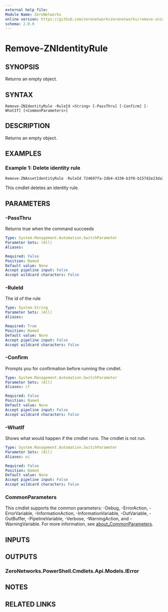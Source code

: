 ```yaml
---
external help file:
Module Name: ZeroNetworks
online version: https://github.com/zeronetworkszeronetworks/remove-znidentityrule
schema: 2.0.0
---
```


# Remove-ZNIdentityRule

## SYNOPSIS
Returns an empty object.

## SYNTAX

```
Remove-ZNIdentityRule -RuleId <String> [-PassThru] [-Confirm] [-WhatIf] [<CommonParameters>]
```

## DESCRIPTION
Returns an empty object.

## EXAMPLES

### Example 1: Delete identity rule
```powershell
Remove-ZNAssetIdentityRule -RuleId 724697fa-2db4-4330-b3f0-b157d2e23da3

```

This cmdlet deletes an identity rule.

## PARAMETERS

### -PassThru
Returns true when the command succeeds

```yaml
Type: System.Management.Automation.SwitchParameter
Parameter Sets: (All)
Aliases:

Required: False
Position: Named
Default value: None
Accept pipeline input: False
Accept wildcard characters: False
```

### -RuleId
The id of the rule

```yaml
Type: System.String
Parameter Sets: (All)
Aliases:

Required: True
Position: Named
Default value: None
Accept pipeline input: False
Accept wildcard characters: False
```

### -Confirm
Prompts you for confirmation before running the cmdlet.

```yaml
Type: System.Management.Automation.SwitchParameter
Parameter Sets: (All)
Aliases: cf

Required: False
Position: Named
Default value: None
Accept pipeline input: False
Accept wildcard characters: False
```

### -WhatIf
Shows what would happen if the cmdlet runs.
The cmdlet is not run.

```yaml
Type: System.Management.Automation.SwitchParameter
Parameter Sets: (All)
Aliases: wi

Required: False
Position: Named
Default value: None
Accept pipeline input: False
Accept wildcard characters: False
```

### CommonParameters
This cmdlet supports the common parameters: -Debug, -ErrorAction, -ErrorVariable, -InformationAction, -InformationVariable, -OutVariable, -OutBuffer, -PipelineVariable, -Verbose, -WarningAction, and -WarningVariable. For more information, see [about_CommonParameters](http://go.microsoft.com/fwlink/?LinkID=113216).

## INPUTS

## OUTPUTS

### ZeroNetworks.PowerShell.Cmdlets.Api.Models.IError

## NOTES

## RELATED LINKS

